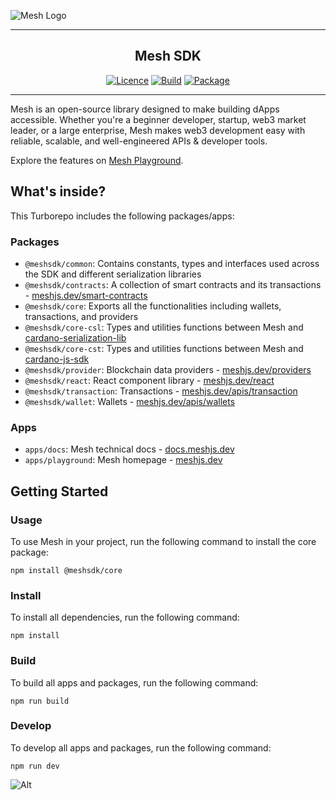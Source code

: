 ![Mesh Logo](https://meshjs.dev/logos/mesh.png)

<div align="center">
  <hr />
    <h2 align="center" style="border-bottom: none">Mesh SDK</h2>

[![Licence](https://img.shields.io/github/license/meshjs/mesh)](https://github.com/meshjs/mesh/blob/master/LICENSE)
[![Build](https://github.com/meshjs/mesh/actions/workflows/build.yml/badge.svg)](https://github.com/meshjs/mesh/actions/workflows/build.yml)
[![Package](https://github.com/meshjs/mesh/actions/workflows/publish.yml/badge.svg)](https://github.com/meshjs/mesh/actions/workflows/publish.yml)

  <hr/>
</div>

Mesh is an open-source library designed to make building dApps accessible. Whether you're a beginner developer, startup, web3 market leader, or a large enterprise, Mesh makes web3 development easy with reliable, scalable, and well-engineered APIs & developer tools.

Explore the features on [Mesh Playground](https://meshjs.dev/).

## What's inside?

This Turborepo includes the following packages/apps:

### Packages

- `@meshsdk/common`: Contains constants, types and interfaces used across the SDK and different serialization libraries
- `@meshsdk/contracts`: A collection of smart contracts and its transactions - [meshjs.dev/smart-contracts](https://meshjs.dev/smart-contracts)
- `@meshsdk/core`: Exports all the functionalities including wallets, transactions, and providers
- `@meshsdk/core-csl`: Types and utilities functions between Mesh and [cardano-serialization-lib](https://github.com/Emurgo/cardano-serialization-lib)
- `@meshsdk/core-cst`: Types and utilities functions between Mesh and [cardano-js-sdk](https://github.com/input-output-hk/cardano-js-sdk)
- `@meshsdk/provider`: Blockchain data providers - [meshjs.dev/providers](https://meshjs.dev/providers)
- `@meshsdk/react`: React component library - [meshjs.dev/react](https://meshjs.dev/react)
- `@meshsdk/transaction`: Transactions - [meshjs.dev/apis/transaction](https://meshjs.dev/apis/transaction)
- `@meshsdk/wallet`: Wallets - [meshjs.dev/apis/wallets](https://meshjs.dev/apis/wallets)

### Apps

- `apps/docs`: Mesh technical docs - [docs.meshjs.dev](https://docs.meshjs.dev/)
- `apps/playground`: Mesh homepage - [meshjs.dev](https://meshjs.dev/)

## Getting Started

### Usage

To use Mesh in your project, run the following command to install the core package:

```
npm install @meshsdk/core
```

### Install

To install all dependencies, run the following command:

```
npm install
```

### Build

To build all apps and packages, run the following command:

```
npm run build
```

### Develop

To develop all apps and packages, run the following command:

```
npm run dev
```

![Alt](https://repobeats.axiom.co/api/embed/a55b792080ada8db32fb84c10addc7b4afab7679.svg "Repobeats analytics image")
